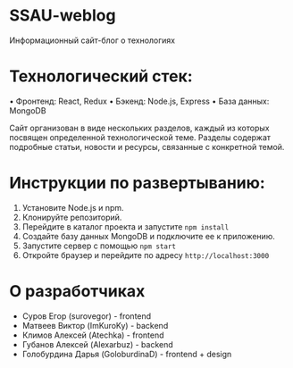 # SSAU-weblog
Информационный сайт-блог о технологиях

# Технологический стек:

• Фронтенд: React, Redux
• Бэкенд: Node.js, Express
• База данных: MongoDB

Сайт организован в виде нескольких разделов, каждый из которых посвящен определенной технологической теме. Разделы содержат подробные статьи, новости и ресурсы, связанные с конкретной темой.

# Инструкции по развертыванию:

1. Установите Node.js и npm.
2. Клонируйте репозиторий.
3. Перейдите в каталог проекта и запустите `npm install`
4. Создайте базу данных MongoDB и подключите ее к приложению.
5. Запустите сервер с помощью `npm start`
6. Откройте браузер и перейдите по адресу `http://localhost:3000`

# О разработчиках
- Суров Егор (surovegor) - frontend
- Матвеев Виктор (ImKuroKy) - backend
- Климов Алексей (Atechka) - frontend
- Губанов Алексей (Alexarbuz) - backend
- Голобурдина Дарья (GoloburdinaD) - frontend + design
